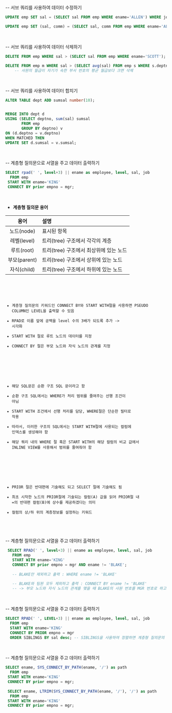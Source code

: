 -- 서브 쿼리를 사용하여 데이터 수정하기
```sql
UPDATE emp SET sal = (SELECT sal FROM emp WHERE ename='ALLEN') WHERE job='SALESMAN';

UPDATE emp SET (sal, comm) = (SELECT sal, comm FROM emp WHERE ename='ALLEN') WHERE job='SALESMAN';
```

<br>

-- 서브 쿼리를 사용하여 데이터 삭제하기
```sql
DELETE FROM emp WHERE sal > (SELECT sal FROM emp WHERE ename='SCOTT');

DELETE FROM emp m WHERE sal > (SELECT avg(sal) FROM emp s WHERE s.deptno = m.deptno);
    -- 사원의 월급이 자기가 속한 부서 번호의 평균 월급보다 크면 삭제
```

<br>

-- 서브 쿼리를 사용하여 데이터 합치기
```sql
ALTER TABLE dept ADD sumsal number(10);


MERGE INTO dept d 
USING (SELECT deptno, sum(sal) sumsal 
       FROM emp 
       GROUP BY deptno) v 
ON (d.deptno = v.deptno) 
WHEN MATCHED THEN 
UPDATE SET d.sumsal = v.sumsal;
```

<br>

-- 계층형 질의문으로 서열을 주고 데이터 출력하기
```sql
SELECT rpad(' ', level+3) || ename as employee, level, sal, job 
  FROM emp 
 START WITH ename='KING' 
 CONNECT BY prior empno = mgr;
```

<br>
 
*  __계층형 질의문 용어__

 용어 | 설명
 :-----:|:----
 노드(node) | 표시된 항목
 레벨(level) | 트리(tree) 구조에서 각각의 계층
 루트(root) | 트리(tree) 구조에서 최상위에 있는 노드
 부모(parent) | 트리(tree) 구조에서 상위에 있는 노드
 자식(child) | 트리(tree) 구조에서 하위에 있는 노드
 
<br>

<code>

 - 계층형 질의문의 키워드인 CONNECT BY와 START WITH절을 사용하면 PSEUDO COLUMN인 LEVEL을 출력할 수 있음   
 - RPAD로 이름 앞에 공백을 level 수의 3배가 되도록 추가 -> 시각화   
 - START WITH 절로 루트 노드의 데이터를 지정   
 - CONNECT BY 절은 부모 노드와 자식 노드의 관계를 지정   

<br>

 - 해당 SQL문은 순환 구조 SQL 문이라고 함   
 - 순환 구조 SQL에서는 WHERE가 처리 범위를 줄여주는 선행 조건이 아님   
 - START WITH 조건에서 선행 처리를 담당, WHERE절은 단순한 필터로 작용   
 - 따라서, 이러한 구조의 SQL에서는 START WITH절에 사용되는 컬럼에 인덱스를 생성해야 함   
 - 해당 쿼리 내의 WHERE 절 혹은 START WITH의 해당 컬럼의 비교 값에서 INLINE VIEW를 사용해서 범위를 줄여줘야 함   
 
 <br>

 - PRIOR 절은 반대편에 기술해도 되고 SELECT 절에 기술해도 됨   
 - 최초 시작한 노드의 PRIOR절에 기술되는 컬럼(A) 값을 읽어 PRIOR절 내 =의 반대편 컬럼(B)에 상수를 제공하겠다는 의미   
 - 컬럼의 상/하 위의 계층정보를 설정하는 키워드  

</code>

 
<br>

 -- 계층형 질의문으로 서열을 주고 데이터 출력하기

```sql
 SELECT RPAD(' ', level+3) || ename as employee, level, sal, job 
   FROM emp 
   START WITH ename='KING' 
   CONNECT BY prior empno = mgr AND ename != 'BLAKE';
   
   -- BLAKE만 제외하고 출력 : WHERE ename != 'BLAKE'
   
   -- BLAKE와 팀원 모두 제외하고 출력 : CONNECT BY ename != 'BLAKE' 
   -- -> 부모 노드와 자식 노드의 관계를 맺을 때 BLAKE의 사원 번호를 MGR 번호로 하고 있는 사원들이 모두 출력되지 않음
```

<br>

-- 계층형 질의문으로 서열을 주고 데이터 출력하기
```sql
SELECT RPAD(' ', LEVEL+3) || ename as employee, level, sal, job 
  FROM emp 
  START WITH ename='KING'
  CONNECT BY PRIOR empno = mgr
  ORDER SIBLINGS BY sal desc; -- SIBLINGS을 사용하여 정렬하면 계층형 질의문의 서열 순서를 깨뜨리지 않음
```

<br>

-- 계층형 질의문으로 서열을 주고 데이터 출력하기
```sql
SELECT ename, SYS_CONNECT_BY_PATH(ename, '/') as path
  FROM emp 
 START WITH ename='KING'
 CONNECT BY prior empno = mgr;
 
 SELECT ename, LTRIM(SYS_CONNECT_BY_PATH(ename, '/'), '/') as path
  FROM emp 
 START WITH ename='KING'
 CONNECT BY prior empno = mgr;
 ```